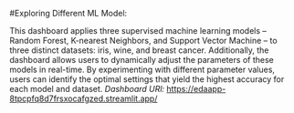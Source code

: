 #Exploring Different ML Model:

This dashboard applies three supervised machine learning models – Random Forest, K-nearest Neighbors, and Support Vector Machine – to three distinct datasets: iris, wine, and breast cancer. 
Additionally, the dashboard allows users to dynamically adjust the parameters of these models in real-time. By experimenting with different parameter values, users can identify the optimal settings that yield the highest accuracy for each model and dataset.
*Dashboard URl:* https://edaapp-8tpcpfq8d7frsxocafgzed.streamlit.app/




